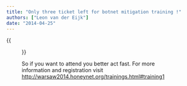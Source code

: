 ```yaml
---
title: "Only three ticket left for botnet mitigation training !"
authors: ["Leon van der Eijk"]
date: "2014-04-25"
---
```

{{<figure src="images/banner.png" alt="Banner" width="50%">}}

So if you want to attend you better act fast. For more information and registration visit http://warsaw2014.honeynet.org/trainings.html#training1
